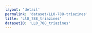 ```yaml
---
layout: 'detail'
permalink: 'dataset/LL0-788-triazines'
title: 'Ll0_788_triazines'
datasetID: 'LL0_788_triazines'
---
```

